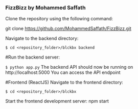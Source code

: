 ### FizzBizz by Mohammed Saffath


Clone the repository using the following command:

git clone https://github.com/MohammedSaffath/FizzBizz.git

Navigate to the backend directory:

`$ cd <repository_folder>/blckbx backend`

#Run the backend server:

`$ python app.py`
The backend API should now be running on http://localhost:5000 You can access the API endpoint


#Frontend (ReactJS)
Navigate to the frontend directory:

`$ cd <repository_folder>/blckbx`


Start the frontend development server:
npm start

